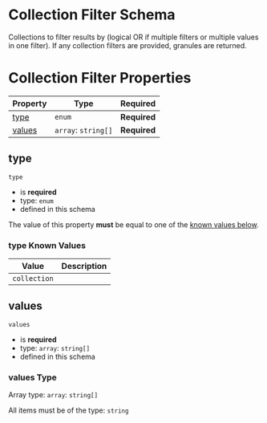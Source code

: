 
# Collection Filter Schema

Collections to filter results by (logical OR if multiple filters or multiple values in one filter). If any collection filters are provided, granules are returned.

# Collection Filter Properties

| Property | Type | Required |
|----------|------|----------|
| [type](#type) | `enum` | **Required** |
| [values](#values) | `array`: `string[]` | **Required** |

## type


`type`

* is **required**
* type: `enum`
* defined in this schema

The value of this property **must** be equal to one of the [known values below](#type-known-values).

### type Known Values
| Value | Description |
|-------|-------------|
| `collection` |  |




## values


`values`

* is **required**
* type: `array`: `string[]`
* defined in this schema

### values Type


Array type: `array`: `string[]`

All items must be of the type:
`string`









